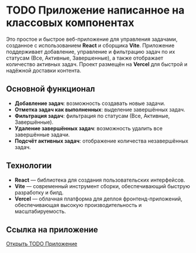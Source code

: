 # TODO Приложение написанное на классовых компонентах

Это простое и быстрое веб-приложение для управления задачами, созданное с использованием **React** и сборщика **Vite**. Приложение поддерживает добавление, управление и фильтрацию задач по их статусам (Все, Активные, Завершенные), а также отображает количество активных задач. Проект размещён на **Vercel** для быстрой и надёжной доставки контента.

## Основной функционал

- **Добавление задач**: возможность создавать новые задачи.
- **Отметка задач как выполненных**: выделение завершённых задач.
- **Фильтрация задач**: фильтрация по статусам (Все, Активные, Завершённые).
- **Удаление завершённых задач**: возможность удалить все завершённые задачи.
- **Подсчёт активных задач**: отображение количества незавершённых задач.

## Технологии

- **React** — библиотека для создания пользовательских интерфейсов.
- **Vite** — современный инструмент сборки, обеспечивающий быструю разработку и билд.
- **Vercel** — облачная платформа для деплоя фронтенд-приложений, обеспечивающая высокую производительность и масштабируемость.

## Ссылка на приложение

[Открыть TODO Приложение](https://todo-app-on-class.vercel.app/)
